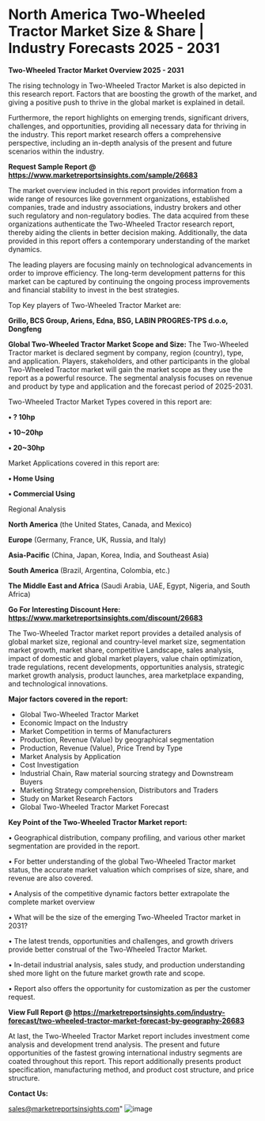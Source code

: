  # North America Two-Wheeled Tractor Market Size & Share | Industry Forecasts 2025 - 2031

<Strong> Two-Wheeled Tractor Market Overview 2025 - 2031</strong>

The rising technology in Two-Wheeled Tractor Market is also depicted in this research report. Factors that are boosting the growth of the market, and giving a positive push to thrive in the global market is explained in detail.

Furthermore, the report highlights on emerging trends, significant drivers, challenges, and opportunities, providing all necessary data for thriving in the industry. This report market research offers a comprehensive perspective, including an in-depth analysis of the present and future scenarios within the industry.

<strong>Request Sample Report @ <a href=https://www.marketreportsinsights.com/sample/26683>https://www.marketreportsinsights.com/sample/26683</a></strong>

The market overview included in this report provides information from a wide range of resources like government organizations, established companies, trade and industry associations, industry brokers and other such regulatory and non-regulatory bodies. The data acquired from these organizations authenticate the Two-Wheeled Tractor research report, thereby aiding the clients in better decision making. Additionally, the data provided in this report offers a contemporary understanding of the market dynamics.

The leading players are focusing mainly on technological advancements in order to improve efficiency. The long-term development patterns for this market can be captured by continuing the ongoing process improvements and financial stability to invest in the best strategies.

Top Key players of Two-Wheeled Tractor Market are:

<strong>Grillo, BCS Group, Ariens, Edna, BSG, LABIN PROGRES-TPS d.o.o, Dongfeng</strong>

<strong><b>Global Two-Wheeled Tractor Market Scope and Size:</b></strong>
The Two-Wheeled Tractor market is declared segment by company, region (country), type, and application. Players, stakeholders, and other participants in the global Two-Wheeled Tractor market will gain the market scope as they use the report as a powerful resource. The segmental analysis focuses on revenue and product by type and application and the forecast period of 2025-2031.

Two-Wheeled Tractor Market Types covered in this report are:

<strong>• ? 10hp

• 10~20hp

• 20~30hp</strong>

Market Applications covered in this report are:

<strong>• Home Using

• Commercial Using</strong> 

Regional Analysis

<strong>North America</strong> (the United States, Canada, and Mexico)

<strong>Europe</strong> (Germany, France, UK, Russia, and Italy)

<strong>Asia-Pacific</strong> (China, Japan, Korea, India, and Southeast Asia)

<strong>South America</strong> (Brazil, Argentina, Colombia, etc.)

<strong>The Middle East and Africa</strong> (Saudi Arabia, UAE, Egypt, Nigeria, and South Africa)

<strong>Go For Interesting Discount Here: <a href=https://www.marketreportsinsights.com/discount/26683>https://www.marketreportsinsights.com/discount/26683</a></strong>

The Two-Wheeled Tractor market report provides a detailed analysis of global market size, regional and country-level market size, segmentation market growth, market share, competitive Landscape, sales analysis, impact of domestic and global market players, value chain optimization, trade regulations, recent developments, opportunities analysis, strategic market growth analysis, product launches, area marketplace expanding, and technological innovations.

<strong><b>Major factors covered in the report:</b></strong>
<ul>
  <li>Global Two-Wheeled Tractor Market </li>
  <li>Economic Impact on the Industry</li>
  <li>Market Competition in terms of Manufacturers</li>
  <li>Production, Revenue (Value) by geographical segmentation</li>
  <li>Production, Revenue (Value), Price Trend by Type</li>
  <li>Market Analysis by Application</li>
  <li>Cost Investigation</li>
  <li>Industrial Chain, Raw material sourcing strategy and Downstream Buyers</li>
  <li>Marketing Strategy comprehension, Distributors and Traders</li>
  <li>Study on Market Research Factors</li>
  <li>Global Two-Wheeled Tractor Market Forecast</li>
</ul>

<strong><b>Key Point of the Two-Wheeled Tractor Market report:</b></strong>

• Geographical distribution, company profiling, and various other market segmentation are provided in the report.

• For better understanding of the global Two-Wheeled Tractor market status, the accurate market valuation which comprises of size, share, and revenue are also covered.

• Analysis of the competitive dynamic factors better extrapolate the complete market overview

• What will be the size of the emerging Two-Wheeled Tractor market in 2031?

• The latest trends, opportunities and challenges, and growth drivers provide better construal of the Two-Wheeled Tractor Market.

• In-detail industrial analysis, sales study, and production understanding shed more light on the future market growth rate and scope.

• Report also offers the opportunity for customization as per the customer request.

<strong><b>View Full Report @ <a href=https://marketreportsinsights.com/industry-forecast/two-wheeled-tractor-market-forecast-by-geography-26683>https://marketreportsinsights.com/industry-forecast/two-wheeled-tractor-market-forecast-by-geography-26683</a></b></strong>


At last, the Two-Wheeled Tractor Market report includes investment come analysis and development trend analysis. The present and future opportunities of the fastest growing international industry segments are coated throughout this report. This report additionally presents product specification, manufacturing method, and product cost structure, and price structure.

<strong>Contact Us:</strong>

sales@marketreportsinsights.com"
![image](https://github.com/user-attachments/assets/212ef954-cdd3-4823-b3e2-94e689e4d261)
